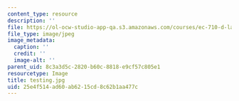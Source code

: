 ```yaml
---
content_type: resource
description: ''
file: https://ol-ocw-studio-app-qa.s3.amazonaws.com/courses/ec-710-d-lab-medical-technologies-for-the-developing-world-spring-2010/25e4f514ad60ab6215cd8c62b1aa477c_testing.jpg
file_type: image/jpeg
image_metadata:
  caption: ''
  credit: ''
  image-alt: ''
parent_uid: 8c3a3d5c-2820-b60c-8818-e9cf57c805e1
resourcetype: Image
title: testing.jpg
uid: 25e4f514-ad60-ab62-15cd-8c62b1aa477c
---
```

